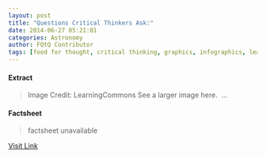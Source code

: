```yaml
---
layout: post
title: "Questions Critical Thinkers Ask:"
date: 2014-06-27 05:21:01
categories: Astronomy
author: FQtQ Contributor
tags: [food for thought, critical thinking, graphics, infographics, learning commons, philosophy of science, reason, scientific method]
---
```



#### Extract
>Image Credit: LearningCommons See a larger image here. &nbsp;...

#### Factsheet
>factsheet unavailable

[Visit Link](http://www.fromquarkstoquasars.com/questions-critical-thinkers-ask/)


